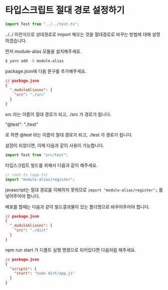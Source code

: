# 타입스크립트 절대 경로 설정하기

```ts
import Test from "../../test.ts";
```

../../ 이런식으로 상대경로로 import 해오는 것을 절대경로로 바꾸는 방법에 대해 설명하겠습니다.

먼저 module-alias 모듈을 설치해주세요.

```sh
$ yarn add -D module-alias
```

package.json에 다음 문구를 추가해주세요.

```json
// package.json
{
  "_moduleAliases": {
    "src": "./src"
  }
}
```

src 라는 이름이 절대 경로가 되고, ./src 가 경로가 됩니다.

"@test": "./test"

로 하면 @test 라는 이름이 절대 경로가 되고, ./test 가 경로가 됩니다.

설정이 되었다면, 이제 다음과 같이 사용이 가능합니다.

```ts
import Test from "src/test";
```

타입스크립트 빌드를 위해서 다음과 같이 해주세요.

```ts
// root.ts (app.ts)
import "module-alias/register";
```

javascript는 절대 경로를 이해하지 못하므로 `import "module-alias/register";` 를 넣어주어야 합니다.

배포를 할때는 다음과 같이 빌드결과물이 있는 폴더명으로 바꾸어주어야 합니다.

```json
// package.json
{
  "_moduleAliases": {
    "src": "./dist"
  }
}
```

npm run start 가 디폴트 실행 명령으로 되어있다면 다음처럼 해주세요.

```json
// package.json
{
  "scripts": {
    "start": "node dist/app.js"
  }
}
```
